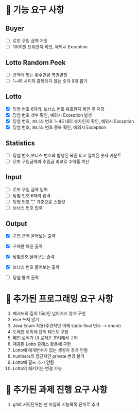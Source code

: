 # 🚀 기능 요구 사항
## Buyer
- [ ] 로또 구입 금액 저장
- [ ] 1000원 단위인지 확인, 예외시 Exception

## Lotto Random Peek
- [ ] 금액에 맞는 횟수만큼 복권발행
- [ ] 1~45 사이의 중복되지 않는 숫자 6개 뽑기

## Lotto
- [x] 당첨 번호 6자리, 보너스 번호 유효한지 확인 후 저장
- [x] 당첨 번호 갯수 확인, 예외시 Exception 발생
- [x] 당첨 번호, 보너스 번호 1~45 내의 숫자인지 확인, 예외시 Exception
- [x] 당첨 번호, 보너스 번호 중복 확인, 예외시 Exception

## Statistics
- [ ] 당첨 번호,보너스 번호와 발행된 복권 비교 일치된 숫자 카운트
- [ ] 로또 구입금액과 수입금 비교로 수익률 계산

## Input
- [ ] 로또 구입 금액 입력
- [ ] 당첨 번호 6자리 입력
- [ ] 당첨 번호 "," 기준으로 스플릿
- [ ] 보너스 번호 입력

## Output
- [x] 구입 금액 물어보는 출력
- [x] 구매한 복권 출력
- [x] 당첨번호 물어보는 출력
- [x] 보너스 번호 물어보는 출력
- [ ] 당첨 통계 출력



# 🚀 추가된 프로그래밍 요구 사항
1. 메서드의 길이 15라인 넘어가지 않게 구현
2. else 쓰지 않기
3. Java Enum 적용(주관적인 이해 static final 변수 -> enum)
4. 도메인 로직에 단위 테스트 구현
5. 메인 로직과 UI 로직은 분리해서 구현
6. 제공된 Lotto 클래스 활용해 구현
7. Lotto에 매개변수가 없는 생성자 추가 안됨
8. numbers의 접근자인 private 변경 불가
9. Lotto에 필드 추가 안됨
10. Lotto의 패키지는 변경 가능

# 🚀 추가된 과제 진행 요구 사항
1. git의 커밋단위는 현 파일의 기능목록 단위로 추가
